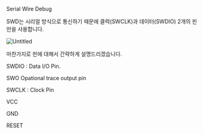 Serial Wire Debug

SWD는 시리얼 방식으로 통신하기 때문에 클럭(SWCLK)과 데이터(SWDIO) 2개의 핀만을 사용합니다.

![Untitled](https://s3-us-west-2.amazonaws.com/secure.notion-static.com/707cd611-be61-4ef1-ae68-3623f8ee13be/Untitled.png)

마찬가지로 핀에 대해서 간략하게 설명드리겠습니다.

SWDIO : Data I/O Pin.

SWO Opational trace output pin

SWCLK : Clock Pin

VCC

GND

RESET
